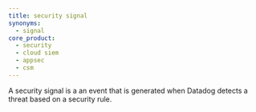 ```yaml
---
title: security signal
synonyms:
  - signal
core_product:
  - security
  - cloud siem
  - appsec
  - csm
---
```

A security signal is a an event that is generated when Datadog detects a threat based on a security rule.